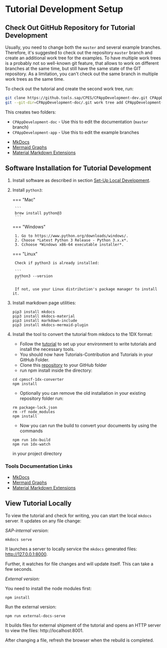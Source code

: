 # Tutorial Development Setup

## Check Out GitHub Repository for Tutorial Development

Usually, you need to change both the `master` and several example branches. Therefore, it's suggested to check out the repository `master` branch and create an additional work tree for the examples. To have multiple work trees is a probably not so well-known git feature, that allows to work on different branches at the same time, but still have the same state of the GIT repository. As a limitation, you can't check out the same branch in multiple work trees as the same time.

To check out the tutorial and create the second work tree, run:

```bash
git clone https://github.tools.sap/CPES/CPAppDevelopment-dev.git CPAppDevelopment-doc
git --git-dir=CPAppDevelopment-doc/.git work tree add CPAppDevelopment-app create-cap-application
```

This creates two folders:

- `CPAppDevelopment-doc` - Use this to edit the documentation (`master` branch)
- `CPAppDevelopment-app` - Use this to edit the example branches


* [MkDocs](https://www.mkdocs.org/)
* [Mermaid Graphs](https://mermaid-js.github.io/mermaid/#/)
* [Material Markdown Extensions](https://squidfunk.github.io/mkdocs-material/extensions/admonition)

## Software Installation for Tutorial Development

1. Install software as described in section [Set-Up Local Development](../Set-Up-Local-Development).

2. Install `python3`:

    === "Mac"

        ```
        brew install python@3
        ```

    === "Windows"

        1. Go to https://www.python.org/downloads/windows/.
        2. Choose *Latest Python 3 Release - Python 3.x.x*.
        3. Cchoose *Windows x86-64 executable installer*.

    === "Linux"

        Check if python3 is already installed:

        ```
        python3 --version
        ```

        If not, use your Linux distribution's package manager to install it.

3. Install markdown page utilities:

    ```
    pip3 install mkdocs
    pip3 install mkdocs-material
    pip3 install markdown-include
    pip3 install mkdocs-mermaid-plugin
    ```

4. Install the tool to convert the tutorial from mkdocs to the 1DX format:

    * Follow the [tutorial](https://developers-qa.sap.com/tutorials/docs-tutorial-1-getting-started-new.html) to set up your environment to write tutorials and install the necessary tools.
    * You should now have Tutorials-Contribution and Tutorials in your GitHub Folder.
    * Clone this [repository](https://github.tools.sap/CPES/cpmscf-1dx-converter) to your GitHub folder
    * run npm install inside the directory:
    ```
    cd cpmscf-1dx-converter
    npm install
    ```
    * Optionally you can remove the old installation in your existing repository folder run:
    ```
    rm package-lock.json
    rm -rf node_modules
    npm install
    ```
    * Now you can run the build to convert your documents by using the commands
    ```
    npm run 1dx-build
    npm run 1dx-watch
    ```
    in your project directory

### Tools Documentation Links

* [MkDocs](https://www.mkdocs.org/)
* [Mermaid Graphs](https://mermaid-js.github.io/mermaid/#/)
* [Material Markdown Extensions](https://squidfunk.github.io/mkdocs-material/extensions/admonition)

## View Tutorial Locally

To view the tutorial and check for writing, you can start the local `mkdocs` server. It updates on any file change:

*SAP-internal version*:

```
mkdocs serve
```

It launches a server to locally service the `mkdocs` generated files: http://127.0.0.1:8000.

Further, it watches for file changes and will update itself. This can take a few seconds.


*External version:*

You need to install the node modules first:

```
npm install
```

Run the external version:

```
npm run external-docs-serve
```

It builds files for external shipment of the tutorial and opens an HTTP server to view the files: http://localhost:8001.

After changing a file, refresh the browser when the rebuild is completed.
